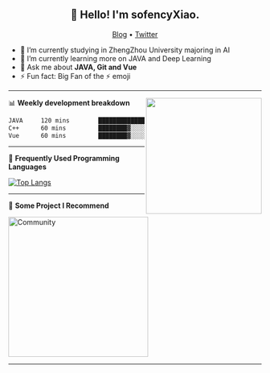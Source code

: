 <h2 align="center">👋 Hello! I'm sofencyXiao.</h2>
<p align="center">
  <a href="https://blog.csdn.net/qq_43079376">Blog</a> •
  <a href="https://twitter.com/athulcajay">Twitter</a>
</p>


- 🔭 I’m currently studying in ZhengZhou University majoring in AI
- 🌱 I’m currently learning more on JAVA and Deep Learning
- 💬 Ask me about **JAVA, Git and Vue**
- ⚡ Fun fact: Big Fan of the :zap: emoji

-------
<img align='right' src="https://media.giphy.com/media/836HiJc7pgzy8iNXCn/giphy.gif" width="230" />

📊 **Weekly development breakdown**
<!--START_SECTION:waka-->

```txt
JAVA     120 mins        ████████████████░░░░░░░░░   50.00 %
C++      60 mins         ████████▓░░░░░░░░░░░░░░░░   25.00 %
Vue      60 mins         ████████▓░░░░░░░░░░░░░░░░   25.00 %
```

<!--END_SECTION:waka-->

-------
📖 **Frequently Used Programming Languages**
<!--START_SECTION:waka-->
[![Top Langs](https://github-readme-stats.vercel.app/api/top-langs/?username=sofency&layout=compact)](https://github.com/anuraghazra/github-readme-stats)
<!--END_SECTION:waka-->

------- 

📕  **Some Project I Recommend**
<!--START_SECTION:waka-->
  <p align="left">
    <a href="https://github.com/sofencyXiao/Community"><img width="278" src="https://denvercoder1-github-readme-stats.vercel.app/api/pin/?username=sofency&repo=Community&theme=react&bg_color=1F222E&title_color=F85D7F&hide_border=true&icon_color=F8D866&show_icons=false" alt="Community"></a>
   </p>
<!--END_SECTION:waka-->

------- 
